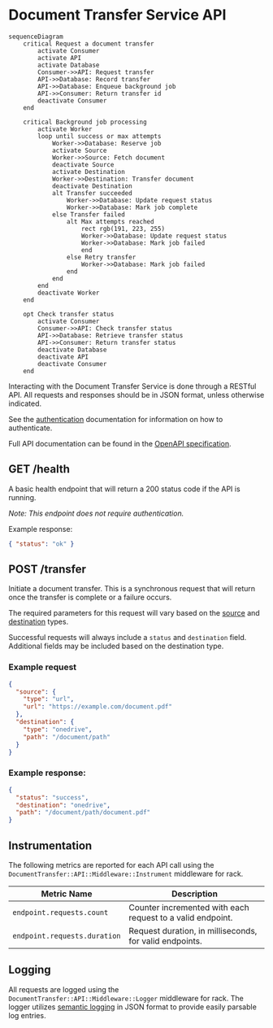 # Document Transfer Service API

```mermaid
sequenceDiagram
    critical Request a document transfer
        activate Consumer
        activate API
        activate Database
        Consumer->>API: Request transfer
        API->>Database: Record transfer
        API->>Database: Enqueue background job
        API->>Consumer: Return transfer id
        deactivate Consumer
    end

    critical Background job processing
        activate Worker
        loop until success or max attempts
            Worker->>Database: Reserve job
            activate Source
            Worker->>Source: Fetch document
            deactivate Source
            activate Destination
            Worker->>Destination: Transfer document
            deactivate Destination
            alt Transfer succeeded
                Worker->>Database: Update request status
                Worker->>Database: Mark job complete
            else Transfer failed
                alt Max attempts reached
                    rect rgb(191, 223, 255)
                    Worker->>Database: Update request status
                    Worker->>Database: Mark job failed
                    end
                else Retry transfer
                    Worker->>Database: Mark job failed
                end
            end
        end
        deactivate Worker
    end

    opt Check transfer status
        activate Consumer
        Consumer->>API: Check transfer status
        API->>Database: Retrieve transfer status
        API->>Consumer: Return transfer status
        deactivate Database
        deactivate API
        deactivate Consumer
    end
```

Interacting with the Document Transfer Service is done through a RESTful API.
All requests and responses should be in JSON format, unless otherwise indicated.

See the [authentication] documentation for information on how to authenticate.

Full API documentation can be found in the [OpenAPI specification][spec].

## GET /health

A basic health endpoint that will return a 200 status code if the API is
running.

_Note: This endpoint does not require authentication._

Example response:

```json
{ "status": "ok" }
```

## POST /transfer

Initiate a document transfer. This is a synchronous request that will return
once the transfer is complete or a failure occurs.

The required parameters for this request will vary based on the [source] and
[destination] types.

Successful requests will always include a `status` and `destination` field.
Additional fields may be included based on the destination type.

### Example request

```json
{
  "source": {
    "type": "url",
    "url": "https://example.com/document.pdf"
  },
  "destination": {
    "type": "onedrive",
    "path": "/document/path"
  }
}
```

### Example response:

```json
{
  "status": "success",
  "destination": "onedrive",
  "path": "/document/path/document.pdf"
}
```

## Instrumentation

The following metrics are reported for each API call using the
`DocumentTransfer::API::Middleware::Instrument` middleware for rack.

| Metric Name                  | Description                                                |
|------------------------------|------------------------------------------------------------|
| `endpoint.requests.count`    | Counter incremented with each request to a valid endpoint. |
| `endpoint.requests.duration` | Request duration, in milliseconds, for valid endpoints.    |

## Logging

All requests are logged using the `DocumentTransfer::API::Middleware::Logger`
middleware for rack. The logger utilizes [semantic logging][semantic_logger] in
JSON format to provide easily parsable log entries.

[authentication]: ./api/authentication.md
[destination]: ./api/destinations.md
[semantic_logger]: https://logger.rocketjob.io/
[source]: ./api/sources.md
[spec]: https://github.com/codeforamerica/document-transfer-service/blob/main/openapi.yaml
